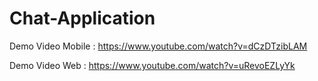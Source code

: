 # Chat-Application

Demo Video Mobile : https://www.youtube.com/watch?v=dCzDTzibLAM

Demo Video Web : https://www.youtube.com/watch?v=uRevoEZLyYk
